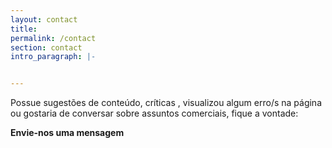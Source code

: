 ```yaml
---
layout: contact
title: 
permalink: /contact
section: contact
intro_paragraph: |-


---
```

Possue sugestões de conteúdo, críticas , visualizou algum erro/s na página ou gostaria de conversar sobre assuntos comerciais, fique a vontade:

 **Envie-nos uma mensagem**
